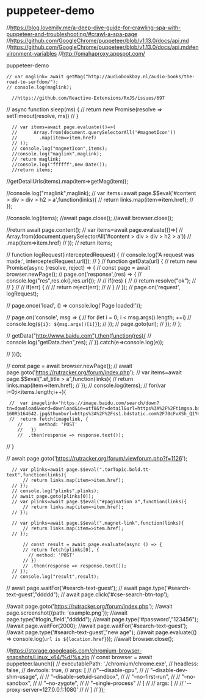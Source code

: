 # puppeteer-demo


//https://blog.lovemily.me/a-deep-dive-guide-for-crawling-spa-with-puppeteer-and-troubleshooting/#crawl-a-spa-page
//https://github.com/GoogleChrome/puppeteer/blob/v1.13.0/docs/api.md
//https://github.com/GoogleChrome/puppeteer/blob/v1.13.0/docs/api.md#environment-variables
//http://omahaproxy.appspot.com/


puppeteer-demo

  	// var maglink= await getMag("http://audiobookbay.nl/audio-books/the-road-to-serfdom/");
  	// console.log(maglink);

  	  //https://github.com/Reactive-Extensions/RxJS/issues/697


  // async function sleep(ms) {
  // 	return new Promise(resolve => setTimeout(resolve, ms))
  // }

	  // var items=await page.evaluate(()=>(
	  //      Array.from(document.querySelectorAll('#magnetIcon'))
	  //     	.map(item=>item.href)
	  // ));
	  // console.log("magnetIcon",items);
	  //console.log("maglink",maglink);
	  // return maglink;
	  //console.log("ffffff",new Date());
	  //return items;
  //getDetailUrls(items).map(item=>getMag(item));

  //console.log("maglink",maglink);
  // var items=await page.$$eval('#content > div > div > h2 > a',function(links){
	 //  return links.map(item=>item.href);
  // });

  //console.log(items);
  //await page.close();
  //await browser.close();

//return await page.content();
// var items=await page.evaluate(()=>(
//      Array.from(document.querySelectorAll('#content > div > div > h2 > a'))
//     	.map(item=>item.href)
// ));
// return items;

//   function logRequest(interceptedRequest) {
//   		console.log('A request was made:', interceptedRequest.url());
//   }
//   function getData(url) {
// 	  return new Promise(async (resolve, reject) => {
// 	    const page = await browser.newPage();
// 	    page.on('response',(res) => {
// 		 console.log("res",res.ok(),res.url());
// 	      // if(res) {
// 	      // 	return resolve("ok");
// 	      // }
// 	      // if(err) {
// 	      // 	return reject(err);
// 	      // }
// 	    });
// 		page.on('request', logRequest);

// 		page.once('load', () => console.log('Page loaded!'));

// 		page.on('console', msg => {
// 		  for (let i = 0; i < msg.args().length; ++i)
// 		    console.log(`${i}: ${msg.args()[i]}`);
// 		});
// 	    page.goto(url);
// 	});
//   };

//  getData("http://www.baidu.com").then(function(res){
// 	 console.log("getData.then",res);
//  }).catch(e=>console.log(e));

// })();

  // const page = await browser.newPage();
  // await page.goto('https://rutracker.org/forum/index.php');
  // var items=await page.$$eval(".sf_title > a",function(links){
	 //  return links.map(item=>item.href);
  // });
  // console.log(items);
  // for(var i=0;i<items.length;i++){

	 //  var imagelink='https://image.baidu.com/search/down?tn=download&word=download&ie=utf8&fr=detail&url=https%3A%2F%2Ftimgsa.baidu.com%2Ftimg%3Fimage%26quality%3D80%26size%3Db10000_10000%26sec%3D1547360367%26di%3D20e80ed7cb4cf0342a399550c2a878a1%26src%3Dhttp%3A%2F%2Fimg.ishuo.cn%2Fdoc%2F1608%2F830-160R5164642.jpg&thumburl=https%3A%2F%2Fss1.bdstatic.com%2F70cFvXSh_Q1YnxGkpoWK1HF6hhy%2Fit%2Fu%3D1220088451%2C761793735%26fm%3D27%26gp%3D0.jpg';
	 //  return fetch(imagelink, {
		// 		method: 'POST'
		//   })
		//  .then(response => response.text());

  // }



 // await page.goto('https://rutracker.org/forum/viewforum.php?f=1126');

	  // var plinks=await page.$$eval(".torTopic.bold.tt-text",function(links){
		  // return links.map(item=>item.href);
	  // });
	  // console.log("plinks",plinks);
	  // await page.goto(plinks[0]);
	  // var plinks=await page.$$eval("#pagination a",function(links){
		  // return links.map(item=>item.href);
	  // });

	  // var plinks=await page.$$eval(".magnet-link",function(links){
		  // return links.map(item=>item.href);
	  // });

	  	  // const result = await page.evaluate(async () => {
		  // return fetch(plinks[0], {
			// method: 'POST'
		  // })
		  // .then(response => response.text());
	  // });
	  // console.log("result",result);

  // await page.waitFor('#search-text-guest');
  // await page.type('#search-text-guest',"ddddd");
  // await page.click('#cse-search-btn-top');


  //await page.goto('https://rutracker.org/forum/index.php');
  //await page.screenshot({path: 'example.png'});
  //await page.type('#login_field',"ddddd");
  //await page.type('#password',"123456");
  //await page.waitFor(2000);
  //await page.waitFor('#search-text-guest');
  //await page.type('#search-text-guest',"new age");
  //await page.evaluate(() => console.log(`url is ${location.href}`));
  //await browser.close();


  //https://storage.googleapis.com/chromium-browser-snapshots/Linux_x64/%d/%s.zip
 //  const browser = await puppeteer.launch({
 //    executablePath: './chromium/chrome.exe',
	// headless: false,
	// devtools: true,
	// args: [
	// 	//"-–disable-gpu",
	// 	// "–disable-dev-shm-usage",
	// 	// "–disable-setuid-sandbox",
	// 	// "–no-first-run",
	// 	// "–no-sandbox",
	// 	// "–no-zygote",
	// 	// "–single-process"
	// ]
	// // args: [
 //    //  '--proxy-server=127.0.0.1:1080'
 //    // ]
 //  });


